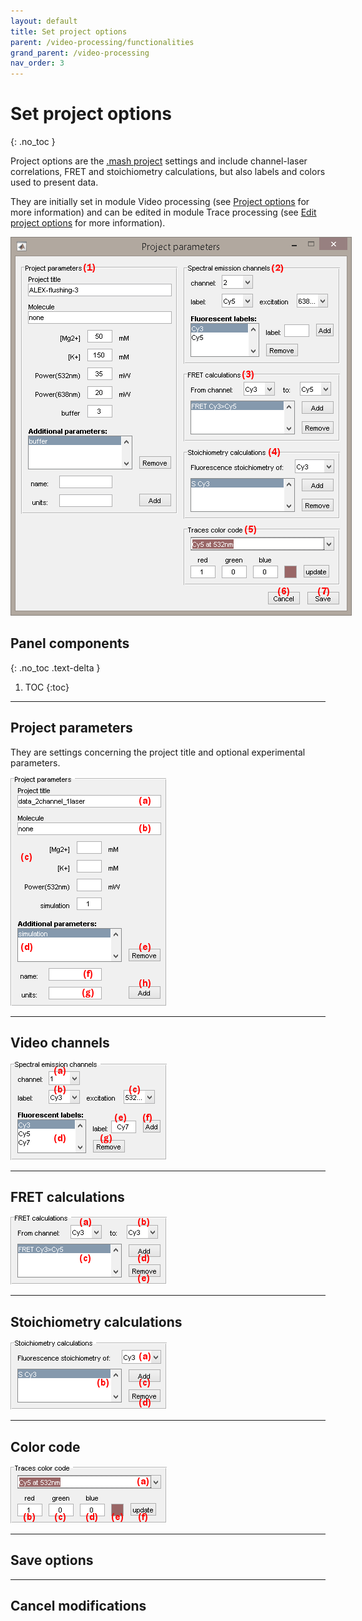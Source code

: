 ```yaml
---
layout: default
title: Set project options
parent: /video-processing/functionalities
grand_parent: /video-processing
nav_order: 3
---
```


# Set project options
{: .no_toc }

Project options are the [.mash project](../../output-files/mash-mash-project) settings and include channel-laser correlations, FRET and stoichiometry calculations, but also labels and colors used to present data.

They are initially set in module Video processing (see 
[Project options](../panels/panel-experiment-settings#project-options) for more information) and can be edited in module Trace processing (see 
[Edit project options](../../trace-processing/panels/area-management#edit-project-options) for more information).

<a href="../../assets/images/gui/VP-panel-expset-opt.png"><img src="../../assets/images/gui/VP-panel-expset-opt.png" style="max-width: 546px;"/></a>


## Panel components
{: .no_toc .text-delta }

1. TOC
{:toc}

---

## Project parameters

They are settings concerning the project title and optional experimental parameters.

<a href="../../assets/images/gui/VP-panel-expset-opt-projprm.png"><img src="../../assets/images/gui/VP-panel-expset-opt-projprm.png" style="max-width: 249px;"/></a>

---

## Video channels

<a href="../../assets/images/gui/VP-panel-expset-opt-channels.png"><img src="../../assets/images/gui/VP-panel-expset-opt-channels.png" style="max-width: 250px;"/></a>

---

## FRET calculations

<a href="../../assets/images/gui/VP-panel-expset-opt-fret.png"><img src="../../assets/images/gui/VP-panel-expset-opt-fret.png" style="max-width: 250px;"/></a>

---

## Stoichiometry calculations

<a href="../../assets/images/gui/VP-panel-expset-opt-s.png"><img src="../../assets/images/gui/VP-panel-expset-opt-s.png" style="max-width: 250px;"/></a>

---

## Color code

<a href="../../assets/images/gui/VP-panel-expset-opt-colors.png"><img src="../../assets/images/gui/VP-panel-expset-opt-colors.png" style="max-width: 250px;"/></a>

---

## Save options

---

## Cancel modifications

